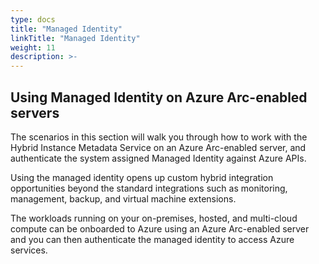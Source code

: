 ```yaml
---
type: docs
title: "Managed Identity"
linkTitle: "Managed Identity"
weight: 11
description: >-
---
```


## Using Managed Identity on Azure Arc-enabled servers

The scenarios in this section will walk you through how to work with the Hybrid Instance Metadata Service on an Azure Arc-enabled server, and authenticate the system assigned Managed Identity against Azure APIs.

Using the managed identity opens up custom hybrid integration opportunities beyond the standard integrations such as monitoring, management, backup, and virtual machine extensions.

The workloads running on your on-premises, hosted, and multi-cloud compute can be onboarded to Azure using an Azure Arc-enabled server and you can then authenticate the managed identity to access Azure services.
